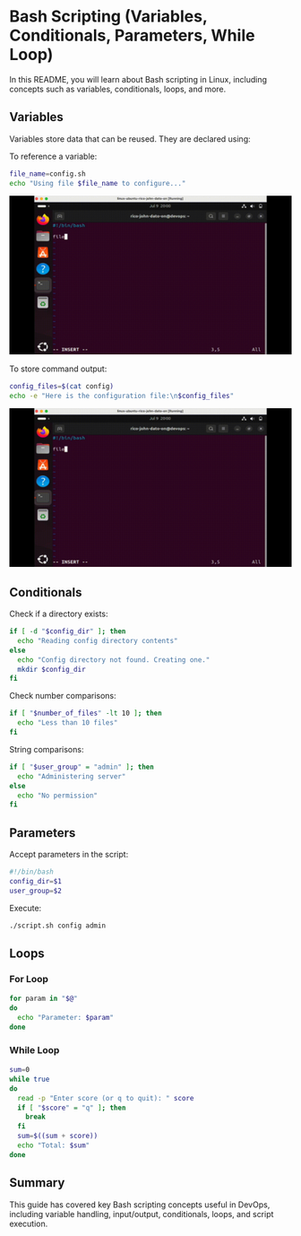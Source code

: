 # Bash Scripting (Variables, Conditionals, Parameters, While Loop)

In this README, you will learn about Bash scripting in Linux, including concepts such as variables, conditionals, loops, and more.

## Variables

Variables store data that can be reused. They are declared using:

To reference a variable:

```bash
file_name=config.sh
echo "Using file $file_name to configure..."
```

![variables](Images/variables.gif)

To store command output:

```bash
config_files=$(cat config)
echo -e "Here is the configuration file:\n$config_files"
```

![variables](Images/variables.gif)

## Conditionals

Check if a directory exists:

```bash
if [ -d "$config_dir" ]; then
  echo "Reading config directory contents"
else
  echo "Config directory not found. Creating one."
  mkdir $config_dir
fi
```

Check number comparisons:

```bash
if [ "$number_of_files" -lt 10 ]; then
  echo "Less than 10 files"
fi
```

String comparisons:

```bash
if [ "$user_group" = "admin" ]; then
  echo "Administering server"
else
  echo "No permission"
fi
```

## Parameters

Accept parameters in the script:

```bash
#!/bin/bash
config_dir=$1
user_group=$2
```

Execute:

```bash
./script.sh config admin
```

## Loops

### For Loop

```bash
for param in "$@"
do
  echo "Parameter: $param"
done
```

### While Loop

```bash
sum=0
while true
do
  read -p "Enter score (or q to quit): " score
  if [ "$score" = "q" ]; then
    break
  fi
  sum=$((sum + score))
  echo "Total: $sum"
done
```

## Summary

This guide has covered key Bash scripting concepts useful in DevOps, including variable handling, input/output, conditionals, loops, and script execution.
